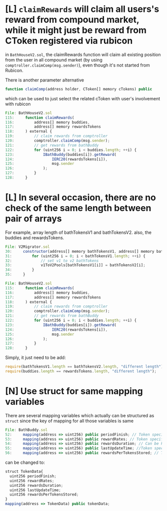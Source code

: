 # [L] `claimRewards` will claim all users's reward from compound market, while it might just be reward from CToken registered via rubicon

in `BathHouseV2.sol`, the claimRewards function will claim all existing position from the user in all compound market (by using `comptroller.claimComp(msg.sender)`), even though it's not started from Rubicon.

There is another parameter alternative

```js
function claimComp(address holder, CToken[] memory cTokens) public
```

which can be used to just select the related cToken with user's involvement with rubicon

```js
File: BathHouseV2.sol
115:     function claimRewards(
116:         address[] memory buddies,
117:         address[] memory rewardsTokens
118:     ) external {
119:         // claim rewards from comptroller
120:         comptroller.claimComp(msg.sender);
121:         // get rewards from bathBuddy
122:         for (uint256 i = 0; i < buddies.length; ++i) {
123:             IBathBuddy(buddies[i]).getReward(
124:                 IERC20(rewardsTokens[i]),
125:                 msg.sender
126:             );
127:         }
128:     }
```

# [L] In several occasion, there are no check of the same length between pair of arrays

For example, array length of bathTokensV1 and bathTokensV2.
also, the buddies and rewardsTokens.

```js
File: V2Migrator.sol
30:     constructor(address[] memory bathTokensV1, address[] memory bathTokensV2) {
31:         for (uint256 i = 0; i < bathTokensV1.length; ++i) {
32:             // set v1 to v2 bathTokens
33:             v1ToV2Pools[bathTokensV1[i]] = bathTokensV2[i];
34:         }
35:     }

File: BathHouseV2.sol
115:     function claimRewards(
116:         address[] memory buddies,
117:         address[] memory rewardsTokens
118:     ) external {
119:         // claim rewards from comptroller
120:         comptroller.claimComp(msg.sender);
121:         // get rewards from bathBuddy
122:         for (uint256 i = 0; i < buddies.length; ++i) {
123:             IBathBuddy(buddies[i]).getReward(
124:                 IERC20(rewardsTokens[i]),
125:                 msg.sender
126:             );
127:         }
128:     }
```

Simply, it just need to be add:

```js
require(bathTokensV1.length == bathTokensV2.length, "different length");
require(buddies.length == rewardsTokens.length, "different length");
```

# [N] Use struct for same mapping variables

There are several mapping variables which actually can be structured as `struct` since the key of mapping for all those variables is same

```js
File: BathBuddy.sol
52:     mapping(address => uint256) public periodFinish; // Token specific
53:     mapping(address => uint256) public rewardRates; // Token specific reward rates
54:     mapping(address => uint256) public rewardsDuration; // Can be kept global but can also be token specific
55:     mapping(address => uint256) public lastUpdateTime; //Token specific
56:     mapping(address => uint256) public rewardsPerTokensStored; // Token specific
```

can be changed to:

```js
struct TokenData{
  uint256 periodFinish;
  uint256 rewardRates;
  uint256 rewardsDuration;
  uint256 lastUpdateTime;
  uint256 rewardsPerTokensStored;
}
mapping(address => TokenData) public tokenData;
```
